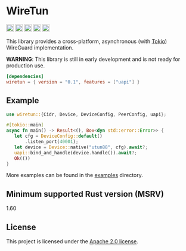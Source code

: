 # WireTun

[<img alt="github" height="20" src="https://img.shields.io/badge/github-lodrem/wiretun-8da0cb?style=for-the-badge&labelColor=555555&logo=github">](https://github.com/lodrem/wiretun)
[<img alt="crates.io" height="20" src="https://img.shields.io/crates/v/wiretun.svg?style=for-the-badge&color=fc8d62&logo=rust">](https://crates.io/crates/wiretun)
[<img alt="docs.rs" height="20" src="https://img.shields.io/docsrs/wiretun?style=for-the-badge">](https://docs.rs/wiretun)
[<img alt="build status" height="20" src="https://img.shields.io/github/workflow/status/lodrem/wiretun/CI/master?style=for-the-badge">](https://github.com/lodrem/wiretun/actions?query%3Amaster)
[<img alt="dependency status" height="20" src="https://deps.rs/repo/github/lodrem/wiretun/status.svg?style=for-the-badge">](https://deps.rs/repo/github/lodrem/wiretun)

This library provides a cross-platform, asynchronous (with [Tokio](https://tokio.rs/)) WireGuard implementation.

**WARNING**: This library is still in early development and is not ready for production use.

```toml
[dependencies]
wiretun = { version = "0.1", features = ["uapi"] }
```

## Example

```rust
use wiretun::{Cidr, Device, DeviceConfig, PeerConfig, uapi};

#[tokio::main]
async fn main() -> Result<(), Box<dyn std::error::Error>> {
   let cfg = DeviceConfig::default()
       .listen_port(40001);
   let device = Device::native("utun88", cfg).await?;
   uapi::bind_and_handle(device.handle()).await?;
   Ok(())
}
```

More examples can be found in the [examples](examples) directory.

## Minimum supported Rust version (MSRV)

1.60

## License

This project is licensed under the [Apache 2.0 license](LICENSE).
